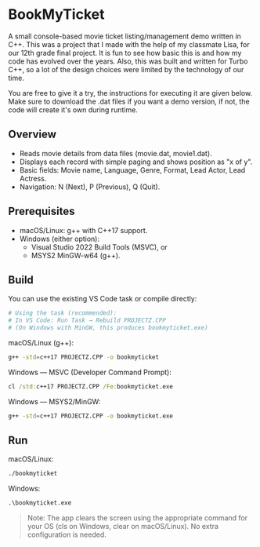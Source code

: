 # BookMyTicket

A small console-based movie ticket listing/management demo written in C++. This was a project that I made with the help of my classmate Lisa, for our 12th grade final project. It is fun to see how basic this is and how my code has evolved over the years. Also, this was built and written for Turbo C++, so a lot of the design choices were limited by the technology of our time. 

You are free to give it a try, the instructions for executing it are given below. Make sure to download the .dat files if you want a demo version, if not, the code will create it's own during runtime.

## Overview
- Reads movie details from data files (movie.dat, movie1.dat).
- Displays each record with simple paging and shows position as "x of y".
- Basic fields: Movie name, Language, Genre, Format, Lead Actor, Lead Actress.
- Navigation: N (Next), P (Previous), Q (Quit).

## Prerequisites
- macOS/Linux: g++ with C++17 support.
- Windows (either option):
  - Visual Studio 2022 Build Tools (MSVC), or
  - MSYS2 MinGW-w64 (g++).

## Build
You can use the existing VS Code task or compile directly:

```bash
# Using the task (recommended):
# In VS Code: Run Task → Rebuild PROJECTZ.CPP
# (On Windows with MinGW, this produces bookmyticket.exe)
```

macOS/Linux (g++):
```bash
g++ -std=c++17 PROJECTZ.CPP -o bookmyticket
```

Windows — MSVC (Developer Command Prompt):
```bat
cl /std:c++17 PROJECTZ.CPP /Fe:bookmyticket.exe
```

Windows — MSYS2/MinGW:
```bash
g++ -std=c++17 PROJECTZ.CPP -o bookmyticket.exe
```

## Run
macOS/Linux:
```bash
./bookmyticket
```

Windows:
```bat
.\bookmyticket.exe
```

> Note: The app clears the screen using the appropriate command for your OS (cls on Windows, clear on macOS/Linux). No extra configuration is needed.
